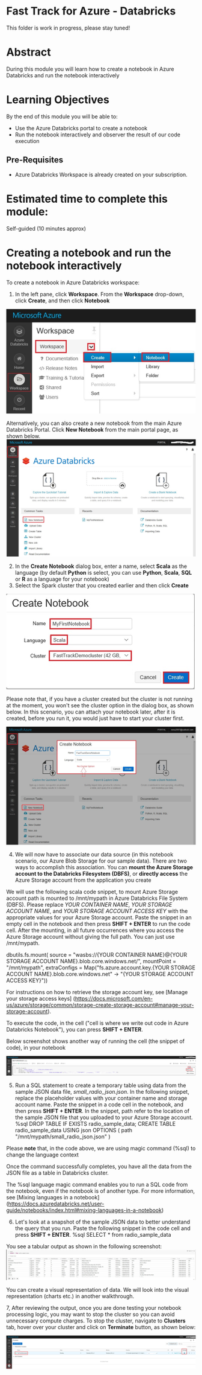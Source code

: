 # Fast Track for Azure - Databricks

This folder is work in progress, please stay tuned! 

# Abstract

During this module you will learn how to create a notebook in Azure Databricks and run the notebook interactively

# Learning Objectives

By the end of this module you will be able to:

* Use the Azure Databricks portal to create a notebook
* Run the notebook interactively and observer the result of our code execution

## Pre-Requisites

*  Azure Databricks Workspace is already created on your subscription.

# Estimated time to complete this module:
Self-guided (10 minutes approx)

# Creating a notebook and run the notebook interactively

To create a notebook in Azure Databricks workspace:

1. In the left pane, click **Workspace**. From the **Workspace** drop-down, click **Create**, and then click **Notebook**

![Screenshot](media/4-create-and-run-spark-sql-job-in-azure-databricks-cluster/create-and-run-spark-sql-job-in-azure-databricks-cluster-1.png)

Alternatively, you can also create a new notebook from the main Azure Databricks Portal. Click **New Notebook** from the main portal page, as shown below.
![Screenshot](media/4-create-and-run-spark-sql-job-in-azure-databricks-cluster/create-and-run-spark-sql-job-in-azure-databricks-cluster-11.png)

2. In the **Create Notebook** dialog box, enter a name, select **Scala** as the language (by default **Python** is select, you can use **Python**, **Scala**, **SQL** or **R** as a language for your notebook)
3. Select the Spark cluster that you created earlier and then click **Create**

![Screenshot](media/4-create-and-run-spark-sql-job-in-azure-databricks-cluster/create-and-run-spark-sql-job-in-azure-databricks-cluster-2.png)

Please note that, if you have a cluster created but the cluster is not running at the moment, you won't see the cluster option in the dialog box, as shown below. In this scenario, you can attach your notebook later, after it is created, before you run it, you would just have to start your cluster first.

![Screenshot](media/4-create-and-run-spark-sql-job-in-azure-databricks-cluster/create-and-run-spark-sql-job-in-azure-databricks-cluster-21.png)


4. We will now have to associate our data source (in this notebook scenario, our Azure Blob Storage for our sample data). There are two ways to accomplish this association. You can **mount the Azure Storage account to the Databricks Filesystem (DBFS)**, or **directly access** the Azure Storage account from the application you create

We will use the following scala code snippet, to mount Azure Storage account path is mounted to /mnt/mypath in Azure Databricks File System (DBFS). Please replace *YOUR CONTAINER NAME*, *YOUR STORAGE ACCOUNT NAME*, and *YOUR STORAGE ACCOUNT ACCESS KEY* with the appropriate values for your Azure Storage account. Paste the snippet in an empty cell in the notebook and then press **SHIFT + ENTER** to run the code cell. After the mounting, in all future occurrences where you access the Azure Storage account without giving the full path. You can just use /mnt/mypath.

dbutils.fs.mount(
source = "wasbs://{YOUR CONTAINER NAME}@{YOUR STORAGE ACCOUNT NAME}.blob.core.windows.net/",
mountPoint = "/mnt/mypath",
extraConfigs = Map("fs.azure.account.key.{YOUR STORAGE ACCOUNT NAME}.blob.core.windows.net" -> "{YOUR STORAGE ACCOUNT ACCESS KEY}"))

For instructions on how to retrieve the storage account key, see [Manage your storage access keys] (https://docs.microsoft.com/en-us/azure/storage/common/storage-create-storage-account#manage-your-storage-account).

To execute the code, in the cell ("cell is where we write out code in Azure Databricks Notebook"), you can press **SHIFT + ENTER**.

Below screenshot shows another way of running the cell (the snippet of code), in your notebook

![Screenshot](media/4-create-and-run-spark-sql-job-in-azure-databricks-cluster/create-and-run-spark-sql-job-in-azure-databricks-cluster-3.png)

5. Run a SQL statement to create a temporary table using data from the sample JSON data file, *small_radio_json.json*. In the following snippet, replace the placeholder values with your container name and storage account name. Paste the snippet in a code cell in the notebook, and then press **SHIFT + ENTER**. In the snippet, path refer to the location of the sample JSON file that you uploaded to your Azure Storage account.
    %sql 
    DROP TABLE IF EXISTS radio_sample_data;
    CREATE TABLE radio_sample_data
    USING json
    OPTIONS (
    path "/mnt/mypath/small_radio_json.json"
    )

Please **note** that, in the code above, we are using magic command (%sql) to change the language context

Once the command successfully completes, you have all the data from the JSON file as a table in Databricks cluster.

The %sql language magic command enables you to run a SQL code from the notebook, even if the notebook is of another type. For more information, see [Mixing languages in a notebook] (https://docs.azuredatabricks.net/user-guide/notebooks/index.html#mixing-languages-in-a-notebook)

6. Let's look at a snapshot of the sample JSON data to better understand the query that you run. Paste the following snippet in the code cell and press **SHIFT + ENTER**.
    %sql 
    SELECT * from radio_sample_data

You see a tabular output as shown in the following screenshot:
![Screenshot](media/4-create-and-run-spark-sql-job-in-azure-databricks-cluster/create-and-run-spark-sql-job-in-azure-databricks-cluster-4.png)

You can create a visual representation of data. We will look into the visual representation (charts etc.) in another walkthrough.

7, After reviewing the output, once you are done testing your notebook processing logic, you may want to stop the cluster so you can avoid unnecessary  compute charges.  To stop the cluster, navigate to **Clusters** tab, hover over your cluster and click on **Terminate** button, as shown below:  

![Screenshot](media/4-create-and-run-spark-sql-job-in-azure-databricks-cluster/create-and-run-spark-sql-job-in-azure-databricks-cluster-5.png)